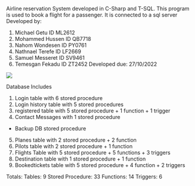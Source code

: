 Airline reservation System developed in C-Sharp and T-SQL.
This program is used to book a flight for a passenger. It is connected to a sql server
Developed by:
1. Michael Getu 	  ID ML2612 
2. Mohammed Hussen 	ID QB7718 
3. Nahom Wondesen 	ID PY0761
4. Nathnael Terefe 	ID LF2669
5. Samuel Messeret 	ID SV9461 
6. Temesgan Fekadu 	ID ZT2452
Developed due: 27/10/2022

<a href="https://files.fm/f/cczy3huu6"><img src="https://files.fm/thumb_show.php?i=cczy3huu6"></a>

Database Includes
1. Login table with 6 stored procedure
2. Login history table with 5 stored procedures
3. registered table with 5 stored procedure + 1 function + 1 trigger
4. Contact Messages with 1 stored procedure
+ Backup DB stored procedure
5. Planes table with 2 stored procedure + 2 function
6. Pilots table with 2 stored procedure + 1 function
7. Flights Table with 5 stored procedure + 5 functions + 3 triggers
8. Destination table with 1 stored procedure + 1 function
9. Bookedtickets table with 5 stored procedure + 4 function + 2 triggers

Totals:
Tables: 9
Stored Procedure: 33
Functions: 14
Triggers: 6
